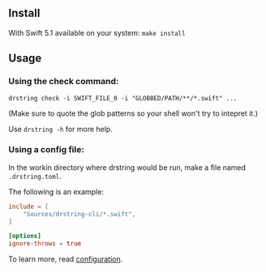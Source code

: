 ## Install

With Swift 5.1 available on your system: `make install`

## Usage

### Using the check command:

```
drstring check -i SWIFT_FILE_0 -i "GLOBBED/PATH/**/*.swift" ...
```

(Make sure to quote the glob patterns so your shell won't try to intepret it.)

Use `drstring -h` for more help.

### Using a config file:

In the workin directory where drstring would be run, make a file named `.drstring.toml`.

The following is an example:

```toml
include = [
    "Sources/drstring-cli/*.swift",
]

[options]
ignore-throws = true
```

To learn more, read [configuration](Documentation/Configuration.md).

